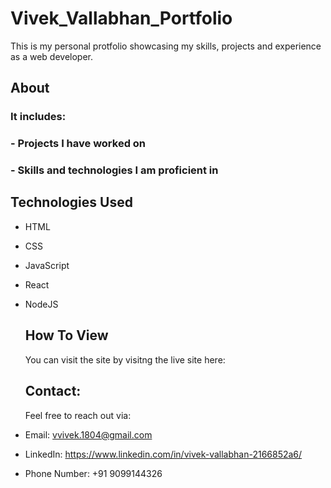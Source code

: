 # Vivek_Vallabhan_Portfolio

This is my personal protfolio showcasing my skills, projects and experience as a web developer.

## About

### It includes:
### - Projects I have worked on
### - Skills and technologies I am proficient in

## Technologies Used

- HTML
- CSS
- JavaScript
- React
- NodeJS

  ## How To View

  You can visit the site by visitng the live site here:

  ## Contact:

  Feel free to reach out via:
- Email: vvivek.1804@gmail.com
- LinkedIn: https://www.linkedin.com/in/vivek-vallabhan-2166852a6/
- Phone Number: +91 9099144326
